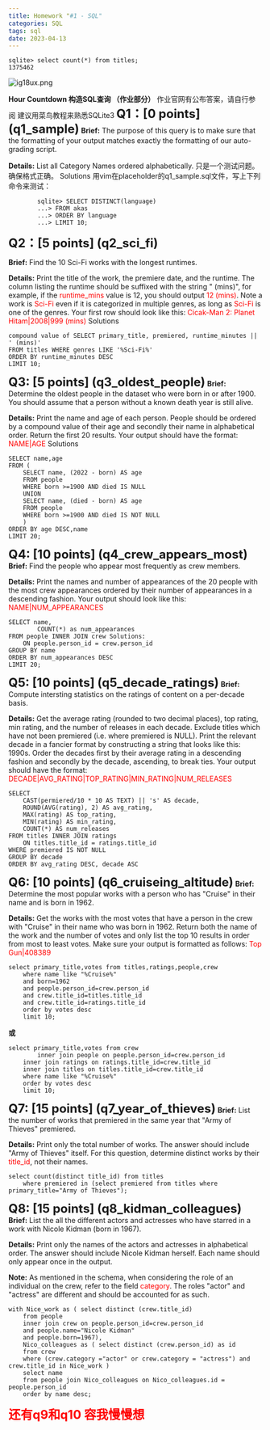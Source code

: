 ```yaml
---
title: Homework "#1 - SQL"
categories: SQL
tags: sql
date: 2023-04-13
---
```

```
sqlite> select count(*) from titles;
1375462
```
![ig18ux.png](https://i.328888.xyz/2023/04/13/ig18ux.png)

**Hour Countdown 构造SQL查询 （作业部分）**
作业官网有公布答案，请自行参阅
建议用菜鸟教程来熟悉SQLite3
<font size=5>**Q1：[0 points] (q1_sample)**</font>
**Brief:**
The purpose of this query is to make sure that the formatting of your output matches exactly the formatting of our auto-grading script.

**Details:** 
List all Category Names ordered alphabetically.
只是一个测试问题。确保格式正确。
Solutions
用vim在placeholder的q1_sample.sql文件，写上下列命令来测试：
```
		sqlite> SELECT DISTINCT(language)
   		...> FROM akas
   		...> ORDER BY language
   		...> LIMIT 10;
```
<font size=5>**Q2：[5 points] (q2_sci_fi)**</font>

**Brief:** 
Find the 10 Sci-Fi works with the longest runtimes.

**Details:** 
Print the title of the work, the premiere date, and the runtime. The column listing the runtime should be suffixed with the string " (mins)", for example, if the <font color=red>runtime_mins</font> value is 12, you should output <font color=red>12 (mins)</font>. Note a work is <font color=red>Sci-Fi</font> even if it is categorized in multiple genres, as long as <font color=red>Sci-Fi</font> is one of the genres.
Your first row should look like this: <font color=red>Cicak-Man 2: Planet Hitam|2008|999 (mins)</font>
	Solutions
```
compound value of SELECT primary_title, premiered, runtime_minutes || ' (mins)'
FROM titles WHERE genres LIKE '%Sci-Fi%'
ORDER BY runtime_minutes DESC
LIMIT 10;
```
<font size=5>**Q3: [5 points] (q3_oldest_people)**</font>
**Brief:** 
Determine the oldest people in the dataset who were born in or after 1900. You should assume that a person without a known death year is still alive.

**Details:** 
Print the name and age of each person. People should be ordered by a compound value of their age and secondly their name in alphabetical order. Return the first 20 results.
Your output should have the format: <font color=red>NAME|AGE</font>
	Solutions
```
SELECT name,age
FROM (
    SELECT name, (2022 - born) AS age
    FROM people
    WHERE born >=1900 AND died IS NULL
    UNION
    SELECT name, (died - born) AS age
    FROM people
    WHERE born >=1900 AND died IS NOT NULL
    )
ORDER BY age DESC,name
LIMIT 20;
```
<font size=5>**Q4: [10 points] (q4_crew_appears_most)**</font>
**Brief:** 
Find the people who appear most frequently as crew members.

**Details:** 
Print the names and number of appearances of the 20 people with the most crew appearances ordered by their number of appearances in a descending fashion.
Your output should look like this: <font color=red>NAME|NUM_APPEARANCES</font>
```
SELECT name, 
		COUNT(*) as num_appearances
FROM people INNER JOIN crew Solutions:
	ON people.person_id = crew.person_id
GROUP BY name
ORDER BY num_appearances DESC
LIMIT 20;
```
<font size=5>**Q5: [10 points] (q5_decade_ratings)**</font>
**Brief:**
Compute intersting statistics on the ratings of content on a per-decade basis.

**Details:**
Get the average rating (rounded to two decimal places), top rating, min rating, and the number of releases in each decade. Exclude titles which have not been premiered (i.e. where premiered is NULL). Print the relevant decade in a fancier format by constructing a string that looks like this: 1990s. Order the decades first by their average rating in a descending fashion and secondly by the decade, ascending, to break ties.
Your output should have the format: <font color=red>DECADE|AVG_RATING|TOP_RATING|MIN_RATING|NUM_RELEASES</font>
```
SELECT
	CAST(permiered/10 * 10 AS TEXT) || 's' AS decade, 
	ROUND(AVG(rating), 2) AS avg_rating,
	MAX(rating) AS top_rating,
	MIN(rating) AS min_rating,
	COUNT(*) AS num_releases
FROM titles INNER JOIN ratings
	ON titles.title_id = ratings.title_id
WHERE premiered IS NOT NULL
GROUP BY decade
ORDER BY avg_rating DESC, decade ASC
```
<font size=5>**Q6: [10 points] (q6_cruiseing_altitude)**</font>
**Brief:**
Determine the most popular works with a person who has "Cruise" in their name and is born in 1962.

**Details:**
Get the works with the most votes that have a person in the crew with "Cruise" in their name who was born in 1962. Return both the name of the work and the number of votes and only list the top 10 results in order from most to least votes. Make sure your output is formatted as follows: <font color=red>Top Gun|408389</font>
```
select primary_title,votes from titles,ratings,people,crew 
   	where name like "%Cruise%"
  	and born=1962
   	and people.person_id=crew.person_id
   	and crew.title_id=titles.title_id
   	and crew.title_id=ratings.title_id
   	order by votes desc
   	limit 10;
```
**或**
```
select primary_title,votes from crew 
        inner join people on people.person_id=crew.person_id
   	inner join ratings on ratings.title_id=crew.title_id
   	inner join titles on titles.title_id=crew.title_id
   	where name like "%Cruise%"
  	order by votes desc
   	limit 10;
```
<font size=5>**Q7: [15 points] (q7_year_of_thieves)**</font>
**Brief:**
List the number of works that premiered in the same year that "Army of Thieves" premiered.

**Details:**
Print only the total number of works. The answer should include "Army of Thieves" itself. For this question, determine distinct works by their <font color=red>title_id</font>, not their names.
```
select count(distinct title_id) from titles
   	where premiered in (select premiered from titles where primary_title="Army of Thieves");
```
<font size=5>**Q8: [15 points] (q8_kidman_colleagues)**</font>
**Brief:**
List the all the different actors and actresses who have starred in a work with Nicole Kidman (born in 1967).

**Details:**
Print only the names of the actors and actresses in alphabetical order. The answer should include Nicole Kidman herself. Each name should only appear once in the output.

**Note:** As mentioned in the schema, when considering the role of an individual on the crew, refer to the field <font color=red>category</font>. The roles "actor" and "actress" are different and should be accounted for as such.
```
with Nice_work as ( select distinct (crew.title_id) 
 	from people 
 	inner join crew on people.person_id=crew.person_id
 	and people.name="Nicole Kidman"
 	and people.born=1967),
 	Nico_colleagues as ( select distinct (crew.person_id) as id
 	from crew
 	where (crew.category ="actor" or crew.category = "actress") and crew.title_id in Nice_work )
 	select name
 	from people join Nico_colleagues on Nico_colleagues.id = people.person_id
 	order by name desc;
```
<font size=5 color=red>**还有q9和q10 容我慢慢想**</font>
